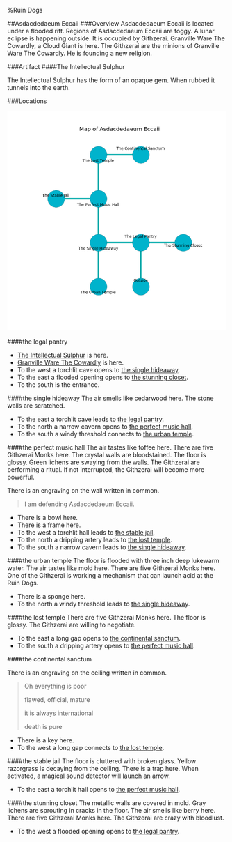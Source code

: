 %Ruin Dogs

##Asdacdedaeum Eccaii
###Overview
Asdacdedaeum Eccaii is located under a flooded rift. Regions of Asdacdedaeum Eccaii are foggy. A lunar eclipse is happening outside. It is occupied by Githzerai. <a name="Granville-Ware-The-Cowardly"></a>Granville Ware The Cowardly, a Cloud Giant is here. The Githzerai are the minions of Granville Ware The Cowardly. He  is founding a new religion. 



###Artifact
####<a name="The-Intellectual-Sulphur"></a>The Intellectual Sulphur


The Intellectual Sulphur has the form of an opaque gem. When rubbed it tunnels into the earth. 





###Locations


![](../v2/images/Asdacdedaeum-Eccaii.png)

####<a name="the-legal-pantry"></a>the legal pantry




* [The Intellectual Sulphur](#The-Intellectual-Sulphur) is here.
* [Granville Ware The Cowardly](#Granville-Ware-The-Cowardly) is here.
* To the west a torchlit cave opens to [the single hideaway](#the-single-hideaway).
* To the east a flooded opening opens to [the stunning closet](#the-stunning-closet).
* To the south is the entrance.


####<a name="the-single-hideaway"></a>the single hideaway
The air smells like cedarwood here. The stone walls are scratched. 



* To the east a torchlit cave leads to [the legal pantry](#the-legal-pantry).
* To the north a narrow cavern opens to [the perfect music hall](#the-perfect-music-hall).
* To the south a windy threshold connects to [the urban temple](#the-urban-temple).


####<a name="the-perfect-music-hall"></a>the perfect music hall
The air tastes like toffee here. There are five Githzerai Monks here. The crystal walls are bloodstained. The floor is glossy. Green lichens are swaying from the walls. The Githzerai are performing a ritual. If not interrupted, the Githzerai will become more powerful. 

There is an engraving on the wall written in common. 

> I am defending Asdacdedaeum Eccaii.
>


* There is a bowl here.
* There is a frame here.
* To the west a torchlit hall leads to [the stable jail](#the-stable-jail).
* To the north a dripping artery leads to [the lost temple](#the-lost-temple).
* To the south a narrow cavern leads to [the single hideaway](#the-single-hideaway).


####<a name="the-urban-temple"></a>the urban temple
The floor is flooded with three inch deep lukewarm water. The air tastes like mold here. There are five Githzerai Monks here. One of the Githzerai is working a mechanism that can launch acid at the Ruin Dogs. 



* There is a sponge here.
* To the north a windy threshold leads to [the single hideaway](#the-single-hideaway).


####<a name="the-lost-temple"></a>the lost temple
There are five Githzerai Monks here. The floor is glossy. The Githzerai are willing to negotiate. 



* To the east a long gap opens to [the continental sanctum](#the-continental-sanctum).
* To the south a dripping artery opens to [the perfect music hall](#the-perfect-music-hall).


####<a name="the-continental-sanctum"></a>the continental sanctum


There is an engraving on the ceiling written in common. 

> Oh everything is poor
>
> flawed, official, mature
>
> it is always international
>
> death is pure
>


* There is a key here.
* To the west a long gap connects to [the lost temple](#the-lost-temple).


####<a name="the-stable-jail"></a>the stable jail
The floor is cluttered with broken glass. Yellow razorgrass is decaying from the ceiling. There is a trap here. When activated, a magical sound detector will launch an arrow. 



* To the east a torchlit hall opens to [the perfect music hall](#the-perfect-music-hall).


####<a name="the-stunning-closet"></a>the stunning closet
The metallic walls are covered in mold. Gray lichens are sprouting in cracks in the floor. The air smells like berry here. There are five Githzerai Monks here. The Githzerai are crazy with bloodlust. 



* To the west a flooded opening opens to [the legal pantry](#the-legal-pantry).


